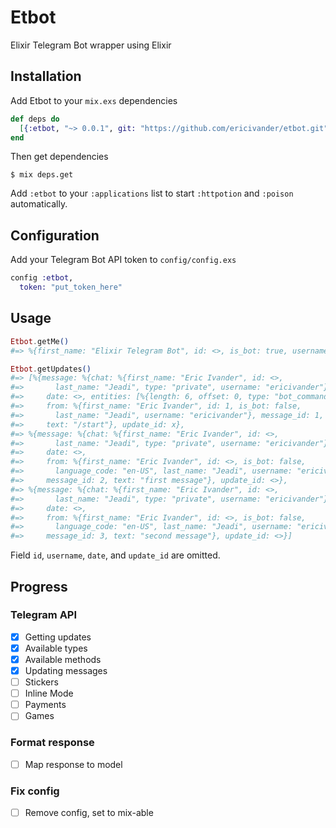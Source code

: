 # Etbot

Elixir Telegram Bot wrapper using Elixir

## Installation

Add Etbot to your `mix.exs` dependencies

```elixir
def deps do
  [{:etbot, "~> 0.0.1", git: "https://github.com/ericivander/etbot.git"}]
end
```

Then get dependencies

```sh-session
$ mix deps.get
```

Add `:etbot` to your `:applications` list to start `:httpotion` and `:poison` automatically.

## Configuration

Add your Telegram Bot API token to `config/config.exs`

```elixir
config :etbot,
  token: "put_token_here"
```

## Usage

```elixir
Etbot.getMe()
#=> %{first_name: "Elixir Telegram Bot", id: <>, is_bot: true, username: <>}

Etbot.getUpdates()
#=> [%{message: %{chat: %{first_name: "Eric Ivander", id: <>,
#=>       last_name: "Jeadi", type: "private", username: "ericivander"},
#=>     date: <>, entities: [%{length: 6, offset: 0, type: "bot_command"}],
#=>     from: %{first_name: "Eric Ivander", id: 1, is_bot: false,
#=>       last_name: "Jeadi", username: "ericivander"}, message_id: 1,
#=>     text: "/start"}, update_id: x},
#=> %{message: %{chat: %{first_name: "Eric Ivander", id: <>,
#=>       last_name: "Jeadi", type: "private", username: "ericivander"},
#=>     date: <>,
#=>     from: %{first_name: "Eric Ivander", id: <>, is_bot: false,
#=>       language_code: "en-US", last_name: "Jeadi", username: "ericivander"},
#=>     message_id: 2, text: "first message"}, update_id: <>},
#=> %{message: %{chat: %{first_name: "Eric Ivander", id: <>,
#=>       last_name: "Jeadi", type: "private", username: "ericivander"},
#=>     date: <>,
#=>     from: %{first_name: "Eric Ivander", id: <>, is_bot: false,
#=>       language_code: "en-US", last_name: "Jeadi", username: "ericivander"},
#=>     message_id: 3, text: "second message"}, update_id: <>}]
```

Field `id`, `username`, `date`, and `update_id` are omitted.

## Progress

### Telegram API

- [X] Getting updates
- [X] Available types
- [X] Available methods
- [X] Updating messages
- [ ] Stickers
- [ ] Inline Mode
- [ ] Payments
- [ ] Games

### Format response

- [ ] Map response to model

### Fix config

- [ ] Remove config, set to mix-able
